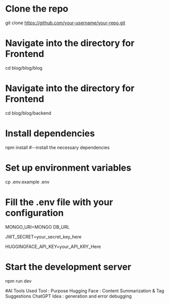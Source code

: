 # Clone the repo
git clone https://github.com/your-username/your-repo.git

# Navigate into the directory for Frontend
cd blog/blog/blog
# Navigate into the directory for Frontend
cd blog/blog/backend

# Install dependencies
npm install
#--install the necessary dependencies

# Set up environment variables
cp .env.example .env

# Fill the .env file with your configuration
MONGO_URI=MONGO DB_URL

JWT_SECRET=your_secret_key_here

HUGGINGFACE_API_KEY=your_API_KRY_Here


# Start the development server
npm run dev

#AI Tools Used
Tool :	Purpose
Hugging Face :	Content Summarization & Tag Suggestions
ChatGPT	Idea : generation and error debugging
